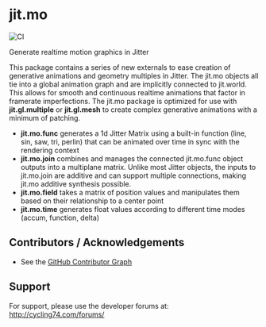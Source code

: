 # jit.mo
![CI](https://github.com/Cycling74/link/workflows/CI/badge.svg)

Generate realtime motion graphics in Jitter

This package contains a series of new externals to ease creation of generative animations and geometry multiples in Jitter. The jit.mo objects all tie into a global animation graph and are implicitly connected to jit.world. This allows for smooth and continuous realtime animations that factor in framerate imperfections. The jit.mo package is optimized for use with **jit.gl.multiple** or **jit.gl.mesh** to create complex generative animations with a minimum of patching.

- **jit.mo.func** generates a 1d Jitter Matrix using a built-in function (line, sin, saw, tri, perlin) that can be animated over time in sync with the rendering context
- **jit.mo.join** combines and manages the connected jit.mo.func object outputs into a multiplane matrix. Unlike most Jitter objects, the inputs to jit.mo.join are additive and can support multiple connections, making jit.mo additive synthesis possible.
- **jit.mo.field** takes a matrix of position values and manipulates them based on their relationship to a center point
- **jit.mo.time** generates float values according to different time modes (accum, function, delta)


## Contributors / Acknowledgements

* See the [GitHub Contributor Graph](https://github.com/Cycling74/jit.mo/graphs/contributors)

## Support

For support, please use the developer forums at:
http://cycling74.com/forums/
